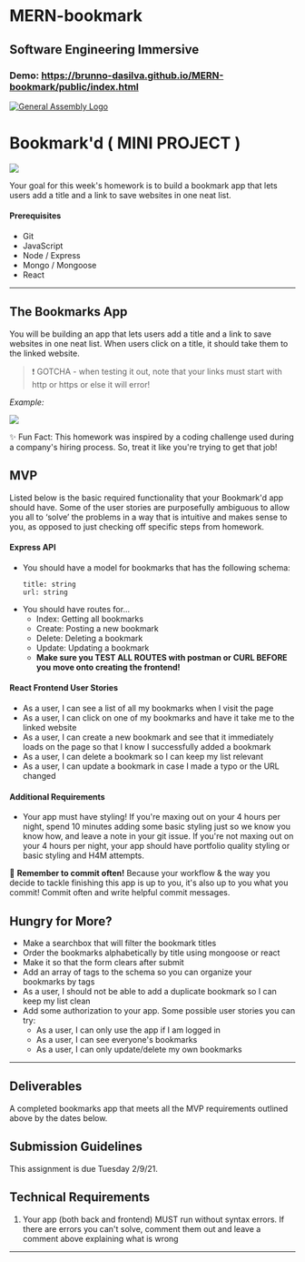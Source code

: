 # MERN-bookmark

## Software Engineering Immersive

### Demo: https://brunno-dasilva.github.io/MERN-bookmark/public/index.html

[![General Assembly Logo](https://camo.githubusercontent.com/1a91b05b8f4d44b5bbfb83abac2b0996d8e26c92/687474703a2f2f692e696d6775722e636f6d2f6b6538555354712e706e67)](https://generalassemb.ly)

# Bookmark'd ( MINI PROJECT )

![](<https://fthmb.tqn.com/N8UHZxApLqho5sUDbpSRyEy1tV8=/768x0/filters:no_upscale():max_bytes(150000):strip_icc()/Bookmarks-56d0cca45f9b5879cc7123a4.jpg>)

Your goal for this week's homework is to build a bookmark app that lets users add a title and a link to save websites in one neat list.

#### Prerequisites

- Git
- JavaScript
- Node / Express
- Mongo / Mongoose
- React

---

## The Bookmarks App

You will be building an app that lets users add a title and a link to save websites in one neat list. When users click on a title, it should take them to the linked website.

> :exclamation: GOTCHA - when testing it out, note that your links must start with http or https or else it will error!

_Example:_

![](https://i.imgur.com/yq9Ygeu.png)

✨ Fun Fact: This homework was inspired by a coding challenge used during a company's hiring process. So, treat it like you're trying to get that job!

## MVP

Listed below is the basic required functionality that your Bookmark'd app should have. Some of the user stories are purposefully ambiguous to allow you all to ‘solve’ the problems in a way that is intuitive and makes sense to you, as opposed to just checking off specific steps from homework.

#### Express API

- You should have a model for bookmarks that has the following schema:
  ```
  title: string
  url: string
  ```
- You should have routes for...
  - Index: Getting all bookmarks
  - Create: Posting a new bookmark
  - Delete: Deleting a bookmark
  - Update: Updating a bookmark
  - **Make sure you TEST ALL ROUTES with postman or CURL BEFORE you move onto creating the frontend!**

#### React Frontend User Stories

- As a user, I can see a list of all my bookmarks when I visit the page
- As a user, I can click on one of my bookmarks and have it take me to the linked website
- As a user, I can create a new bookmark and see that it immediately loads on the page so that I know I successfully added a bookmark
- As a user, I can delete a bookmark so I can keep my list relevant
- As a user, I can update a bookmark in case I made a typo or the URL changed

#### Additional Requirements

- Your app must have styling! If you're maxing out on your 4 hours per night, spend 10 minutes adding some basic styling just so we know you know how, and leave a note in your git issue. If you're not maxing out on your 4 hours per night, your app should have portfolio quality styling or basic styling and H4M attempts.

:red_circle: **Remember to commit often!**
Because your workflow & the way you decide to tackle finishing this app is up to you, it's also up to you what you commit! Commit often and write helpful commit messages.

## Hungry for More?

- Make a searchbox that will filter the bookmark titles
- Order the bookmarks alphabetically by title using mongoose or react
- Make it so that the form clears after submit
- Add an array of tags to the schema so you can organize your bookmarks by tags
- As a user, I should not be able to add a duplicate bookmark so I can keep my list clean
- Add some authorization to your app. Some possible user stories you can try:
  - As a user, I can only use the app if I am logged in
  - As a user, I can see everyone's bookmarks
  - As a user, I can only update/delete my own bookmarks

---

## Deliverables

A completed bookmarks app that meets all the MVP requirements outlined above by the dates below.

## Submission Guidelines

This assignment is due Tuesday 2/9/21.

## Technical Requirements

1. Your app (both back and frontend) MUST run without syntax errors. If there are errors you can't solve, comment them out and leave a comment above explaining what is wrong

---
